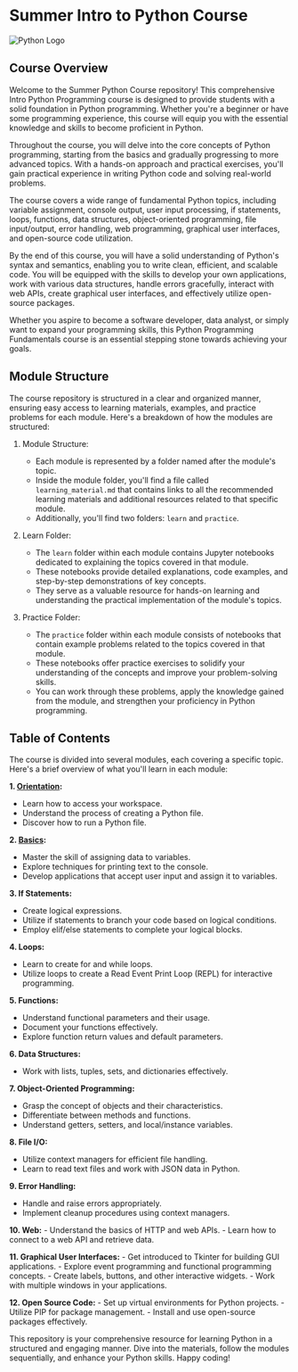 # Summer Intro to Python Course

![Python Logo](https://upload.wikimedia.org/wikipedia/commons/c/c3/Python-logo-notext.svg)

## Course Overview

Welcome to the Summer Python Course repository! This comprehensive Intro Python
Programming course is designed to provide students with a solid
foundation in Python programming. Whether you're a beginner or have some
programming experience, this course will equip you with the essential knowledge
and skills to become proficient in Python. 

Throughout the course, you will delve into the core concepts of Python
programming, starting from the basics and gradually progressing to more advanced
topics. With a hands-on approach and practical exercises, you'll gain practical
experience in writing Python code and solving real-world problems. 

The course covers a wide range of fundamental Python topics, including variable
assignment, console output, user input processing, if statements, loops,
functions, data structures, object-oriented programming, file input/output,
error handling, web programming, graphical user interfaces, and open-source code
utilization. 

By the end of this course, you will have a solid understanding of Python's
syntax and semantics, enabling you to write clean, efficient, and scalable code.
You will be equipped with the skills to develop your own applications, work with
various data structures, handle errors gracefully, interact with web APIs,
create graphical user interfaces, and effectively utilize open-source packages. 

Whether you aspire to become a software developer, data analyst, or simply want
to expand your programming skills, this Python Programming Fundamentals course
is an essential stepping stone towards achieving your goals.

## Module Structure

The course repository is structured in a clear and organized manner, ensuring
easy access to learning materials, examples, and practice problems for each
module. Here's a breakdown of how the modules are structured: 

1. Module Structure:
   - Each module is represented by a folder named after the module's topic.
   - Inside the module folder, you'll find a file called `learning_material.md`
     that contains links to all the recommended learning materials and
     additional resources related to that specific module. 
   - Additionally, you'll find two folders: `learn` and `practice`.

2. Learn Folder:
   - The `learn` folder within each module contains Jupyter notebooks
     dedicated to explaining the topics covered in that module. 
   - These notebooks provide detailed explanations, code examples, and
     step-by-step demonstrations of key concepts. 
   - They serve as a valuable resource for hands-on learning and understanding
     the practical implementation of the module's topics. 

3. Practice Folder:
   - The `practice` folder within each module consists of notebooks that contain
     example problems related to the topics covered in that module. 
   - These notebooks offer practice exercises to solidify your understanding of
     the concepts and improve your problem-solving skills. 
   - You can work through these problems, apply the knowledge gained from the
     module, and strengthen your proficiency in Python programming. 


## Table of Contents

The course is divided into several modules, each covering a specific topic.
Here's a brief overview of what you'll learn in each module: 

**1. [Orientation](./01_orientation/learning_material.md):**
   - Learn how to access your workspace.
   - Understand the process of creating a Python file.
   - Discover how to run a Python file.

**2. [Basics](./02_basics/learning_material.md):**
   - Master the skill of assigning data to variables.
   - Explore techniques for printing text to the console.
   - Develop applications that accept user input and assign it to variables.

**3. If Statements:**
   - Create logical expressions.
   - Utilize if statements to branch your code based on logical conditions.
   - Employ elif/else statements to complete your logical blocks.

**4. Loops:**
   - Learn to create for and while loops.
   - Utilize loops to create a Read Event Print Loop (REPL) for interactive programming.

**5. Functions:**
   - Understand functional parameters and their usage.
   - Document your functions effectively.
   - Explore function return values and default parameters.

**6. Data Structures:**
   - Work with lists, tuples, sets, and dictionaries effectively.

**7. Object-Oriented Programming:**
   - Grasp the concept of objects and their characteristics.
   - Differentiate between methods and functions.
   - Understand getters, setters, and local/instance variables.

**8. File I/O:**
   - Utilize context managers for efficient file handling.
   - Learn to read text files and work with JSON data in Python.

**9. Error Handling:**
   - Handle and raise errors appropriately.
   - Implement cleanup procedures using context managers.

**10. Web:**
    - Understand the basics of HTTP and web APIs.
    - Learn how to connect to a web API and retrieve data.

**11. Graphical User Interfaces:**
    - Get introduced to Tkinter for building GUI applications.
    - Explore event programming and functional programming concepts.
    - Create labels, buttons, and other interactive widgets.
    - Work with multiple windows in your applications.

**12. Open Source Code:**
    - Set up virtual environments for Python projects.
    - Utilize PIP for package management.
    - Install and use open-source packages effectively.

This repository is your comprehensive resource for learning Python in a
structured and engaging manner. Dive into the materials, follow the modules
sequentially, and enhance your Python skills. Happy coding! 